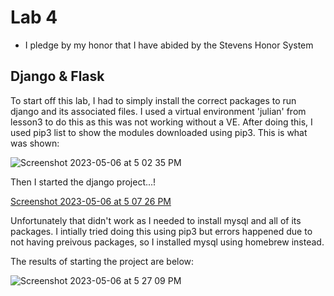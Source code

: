 # Lab 4
  - I pledge by my honor that I have abided by the Stevens Honor System

## Django & Flask

To start off this lab, I had to simply install the correct packages to run django and its associated files. I used a virtual environment 'julian' from lesson3 to do this as this was not working without a VE. After doing this, I used pip3 list to show the modules downloaded using pip3. This is what was shown: 

![Screenshot 2023-05-06 at 5 02 35 PM](https://user-images.githubusercontent.com/98351265/236646469-be4b0aab-0fdd-4c49-80eb-bba25d72ac96.png)

Then I started the django project...!

[Screenshot 2023-05-06 at 5 07 26 PM](https://user-images.githubusercontent.com/98351265/236646591-f647a39a-bf4f-47c2-b7f8-bb7d1d9f3423.png)

Unfortunately that didn't work as I needed to install mysql and all of its packages. I intially tried doing this using pip3 but errors happened due to not having preivous packages, so I installed mysql using homebrew instead. 

The results of starting the project are below:

![Screenshot 2023-05-06 at 5 27 09 PM](https://user-images.githubusercontent.com/98351265/236647208-9b05f23c-e42e-41db-b825-1ab97ca6638c.png)
